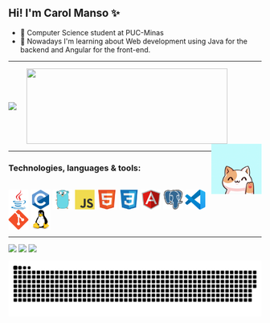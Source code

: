 ## Hi! I'm Carol Manso :sparkles:
* :school_satchel: Computer Science student at PUC-Minas 
* 📘 Nowadays I'm learning about Web development using Java for the backend and Angular for the front-end.

<hr>

<div>
  <img height="150em" src="https://github-readme-stats.vercel.app/api?username=carol-manso&show_icons=true&theme=cobalt&include_all_commits=true&count_private=true" align="center"/> &nbsp;&nbsp;&nbsp;
  <img height="150em"  width= "400em" src="https://github-readme-stats.vercel.app/api/top-langs/?username=carol-manso&layout=compact&langs_count=16&theme=cobalt" align="center"/>
  <img height="100em" width: "100" src="https://github.com/carol-manso/carol-manso/blob/main/hi.gif" align="right"/>
</div>

<hr>

### Technologies, languages & tools: 
<div style="display: inline_block" align:"center"><br>
  
  <img align="center" alt="Java" height="40" width="40" src="https://raw.githubusercontent.com/devicons/devicon/master/icons/java/java-original.svg">
  <img align="center" alt="C" height="40" width="40" src="https://raw.githubusercontent.com/devicons/devicon/master/icons/c/c-original.svg">  
  <img align="center" alt="Go" height="40" width="40" src="https://raw.githubusercontent.com/devicons/devicon/master/icons/go/go-original.svg">
  <img align="center" alt="JavaScript" height="40" width="40" src="https://raw.githubusercontent.com/devicons/devicon/master/icons/javascript/javascript-original.svg">
  <img align="center" alt="HTML" height="40" width="40" src="https://raw.githubusercontent.com/devicons/devicon/master/icons/html5/html5-original.svg">
  <img align="center" alt="CSS" height="40" width="40" src="https://raw.githubusercontent.com/devicons/devicon/master/icons/css3/css3-original.svg"> 
  <img align="center" alt="Angular" height="40" width="40" src="https://raw.githubusercontent.com/devicons/devicon/master/icons/angularjs/angularjs-original.svg">
  <img align="center" alt="PostegreSql" height="40" width="40" src="https://raw.githubusercontent.com/devicons/devicon/master/icons/postgresql/postgresql-original.svg"> 
  <img align="center" alt="Visual Studio Code" height="40" width="40" src="https://raw.githubusercontent.com/devicons/devicon/master/icons/vscode/vscode-original.svg"> 
  <img align="center" alt="Git" height="40" width="40" src="https://raw.githubusercontent.com/devicons/devicon/master/icons/git/git-original.svg">
   <img align="center" alt="Linux" height="40" width="40" src="https://raw.githubusercontent.com/devicons/devicon/master/icons/linux/linux-original.svg">
   
</div>

<hr>
<div> 
  <a href="https://instagram.com/carol_manso" target="_blank"><img src="https://img.shields.io/badge/-Instagram-%23E4405F?style=for-the-badge&logo=instagram&logoColor=white" target="_blank"></a>  
  <a href = "mailto: carol.manso1@gmail.com"><img src="https://img.shields.io/badge/-Gmail-%23333?style=for-the-badge&logo=gmail&logoColor=white" target="_blank"></a>
  <a href="https://www.linkedin.com/in/carol-manso" target="_blank"><img src="https://img.shields.io/badge/-LinkedIn-%230077B5?style=for-the-badge&logo=linkedin&logoColor=white" target="_blank"></a> 
</div>
 
 ![Snake animation](https://github.com/carol-manso/carol-manso/blob/output/github-contribution-grid-snake.svg)
 
<!--
**carol-manso/carol-manso** is a ✨ _special_ ✨ repository because its `README.md` (this file) appears on your GitHub profile.

Here are some ideas to get you started:

- 🔭 I’m currently working on ...
- 🌱 I’m currently learning ...
- 👯 I’m looking to collaborate on ...
- 🤔 I’m looking for help with ...
- 💬 Ask me about ...
- 📫 How to reach me: ...
- 😄 Pronouns: ...
- ⚡ Fun fact: ...
-->
